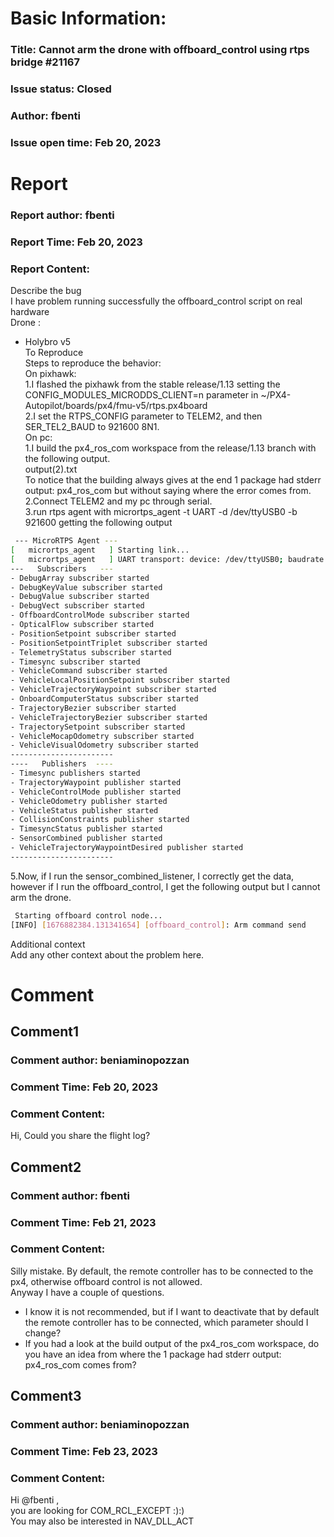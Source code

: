 # Basic Information:
### Title:  Cannot arm the drone with offboard_control using rtps bridge #21167 
### Issue status: Closed
### Author: fbenti
### Issue open time: Feb 20, 2023
# Report
### Report author: fbenti
### Report Time: Feb 20, 2023
### Report Content:   
Describe the bug  
I have problem running successfully the offboard_control script on real hardware  
Drone :  
- Holybro v5  
To Reproduce  
Steps to reproduce the behavior:    
On pixhawk:  
1.I flashed the pixhawk from the stable release/1.13 setting the CONFIG_MODULES_MICRODDS_CLIENT=n  parameter in ~/PX4-Autopilot/boards/px4/fmu-v5/rtps.px4board  
2.I set the RTPS_CONFIG parameter to TELEM2, and then SER_TEL2_BAUD to 921600 8N1.  
On pc:  
1.I build the px4_ros_com workspace from the release/1.13 branch with the following output.    
output(2).txt    
To notice that the building always gives at the end  1 package had stderr output: px4_ros_com but without saying where  the error comes from.  
2.Connect TELEM2 and my pc through serial.  
3.run rtps agent with micrortps_agent -t UART -d /dev/ttyUSB0 -b 921600 getting the following output  
    
```bash     
 --- MicroRTPS Agent ---        
[   micrortps_agent   ]	Starting link...        
[   micrortps_agent   ]	UART transport: device: /dev/ttyUSB0; baudrate: 921600; poll: 1ms; flow_control: No        
---   Subscribers   ---        
- DebugArray subscriber started        
- DebugKeyValue subscriber started        
- DebugValue subscriber started        
- DebugVect subscriber started        
- OffboardControlMode subscriber started        
- OpticalFlow subscriber started        
- PositionSetpoint subscriber started        
- PositionSetpointTriplet subscriber started        
- TelemetryStatus subscriber started        
- Timesync subscriber started        
- VehicleCommand subscriber started        
- VehicleLocalPositionSetpoint subscriber started        
- VehicleTrajectoryWaypoint subscriber started        
- OnboardComputerStatus subscriber started        
- TrajectoryBezier subscriber started        
- VehicleTrajectoryBezier subscriber started        
- TrajectorySetpoint subscriber started        
- VehicleMocapOdometry subscriber started        
- VehicleVisualOdometry subscriber started        
-----------------------        
----   Publishers  ----        
- Timesync publishers started        
- TrajectoryWaypoint publisher started        
- VehicleControlMode publisher started        
- VehicleOdometry publisher started        
- VehicleStatus publisher started        
- CollisionConstraints publisher started        
- TimesyncStatus publisher started        
- SensorCombined publisher started        
- VehicleTrajectoryWaypointDesired publisher started        
-----------------------        
```  
5.Now, if I run the sensor_combined_listener, I correctly get the data, however if I run the offboard_control, I get the following output but I cannot arm the drone.  
    
```bash     
 Starting offboard control node...        
[INFO] [1676882384.131341654] [offboard_control]: Arm command send        
```  
Additional context  
Add any other context about the problem here.  

# Comment
## Comment1
### Comment author: beniaminopozzan
### Comment Time: Feb 20, 2023
### Comment Content:   
Hi, Could you share the flight log?  

## Comment2
### Comment author: fbenti
### Comment Time: Feb 21, 2023
### Comment Content:   
Silly mistake. By default, the remote controller has to be connected to the px4, otherwise offboard control is not allowed.    
Anyway I have a couple of questions.  
- I know it is not recommended, but if I want to deactivate that by default the remote controller has to be connected, which parameter should I change?  
- If you had a look at the build output of the  px4_ros_com workspace, do you have an idea from where the 1 package had stderr output: px4_ros_com comes from?  

## Comment3
### Comment author: beniaminopozzan
### Comment Time: Feb 23, 2023
### Comment Content:   
Hi @fbenti ,    
you are looking for COM_RCL_EXCEPT  :):)  
You may also be interested in NAV_DLL_ACT  
